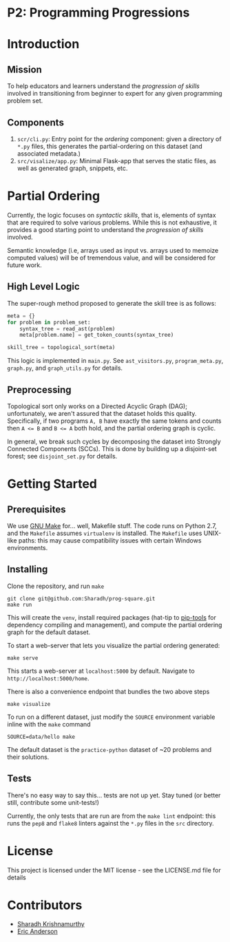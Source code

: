 P2: Programming Progressions
====

# Introduction
## Mission
To help educators and learners understand the *progression of skills* involved in transitioning from beginner to expert for any given programming problem set.

## Components
1. `scr/cli.py`: Entry point for the *ordering* component: given a directory of `*.py` files, this generates the partial-ordering on this dataset (and associated metadata.)
2. `src/visalize/app.py`: Minimal Flask-app that serves the static files, as well as generated graph, snippets, etc.

# Partial Ordering
Currently, the logic focuses on *syntactic skills*, that is, elements of syntax that are required to solve various problems. While this is not exhaustive, it provides a good starting point to understand the *progression of skills* involved.

Semantic knowledge (i.e, arrays used as input vs. arrays used to memoize computed values) will be of tremendous value, and will be considered for future work.

## High Level Logic
The super-rough method proposed to generate the skill tree is as follows:
```py
meta = {}
for problem in problem_set:
    syntax_tree = read_ast(problem)
    meta[problem.name] = get_token_counts(syntax_tree)

skill_tree = topological_sort(meta)
```
This logic is implemented in `main.py`. See `ast_visitors.py`, `program_meta.py`, `graph.py`, and `graph_utils.py` for details.

## Preprocessing
Topological sort only works on a Directed Acyclic Graph (DAG); unfortunately, we aren't assured that the dataset holds this quality. Specifically, if two programs `A, B` have exactly the same tokens and counts then `A <= B` and `B <= A` both hold, and the partial ordering graph is cyclic.

In general, we break such cycles by decomposing the dataset into Strongly Connected Components (SCCs). This is done by building up a disjoint-set forest; see `disjoint_set.py` for details.

# Getting Started
## Prerequisites
We use [GNU Make](https://www.gnu.org/software/make/) for... well, Makefile stuff. The code runs on Python 2.7, and the `Makefile` assumes `virtualenv` is installed. The `Makefile` uses UNIX-like paths: this may cause compatibility issues with certain Windows environments.

## Installing
Clone the repository, and run `make`
```
git clone git@github.com:Sharadh/prog-square.git
make run
```
This will create the `venv`, install required packages (hat-tip to [pip-tools](https://github.com/nvie/pip-tools) for dependency compiling and management), and compute the partial ordering graph for the default dataset.

To start a web-server that lets you visualize the partial ordering generated:
```
make serve
```
This starts a web-server at `localhost:5000` by default. Navigate to `http://localhost:5000/home`.

There is also a convenience endpoint that bundles the two above steps
```
make visualize
```

To run on a different dataset, just modify the `SOURCE` environment variable inline with the `make` command
```
SOURCE=data/hello make
```

The default dataset is the `practice-python` dataset of ~20 problems and their solutions.

## Tests
There's no easy way to say this... tests are not up yet. Stay tuned (or better still, contribute some unit-tests!)

Currently, the only tests that are run are from the `make lint` endpoint: this runs the `pep8` and `flake8` linters against the `*.py` files in the `src` directory.

# License
This project is licensed under the MIT license - see the LICENSE.md file for details

# Contributors
* [Sharadh Krishnamurthy](https://github.com/Sharadh)
* [Eric Anderson](http://www.cs.cornell.edu/~eland/)
